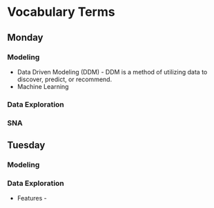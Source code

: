 # Vocabulary Terms

## Monday
### Modeling
* Data Driven Modeling (DDM) - DDM is a method of utilizing data to discover, predict, or recommend.
* Machine Learning

### Data Exploration


### SNA

## Tuesday
### Modeling


### Data Exploration
* Features - 

